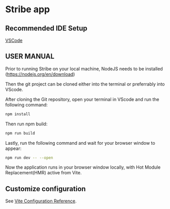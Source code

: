 # Stribe app



## Recommended IDE Setup

[VSCode](https://code.visualstudio.com/)


## USER MANUAL 

Prior to running Stribe on your local machine, NodeJS needs to be installed (https://nodejs.org/en/download)

Then the git project can be cloned either into the terminal or preferrably into VScode.

After cloning the Git repository, open your terminal in VScode and run the following command:

```sh
npm install
```

Then run npm build:

```sh
npm run build
```

Lastly, run the following command and wait for your browser window to appear:

```sh
npm run dev -- --open
```

Now the application runs in your browser window locally, with Hot Module Replacement(HMR) active from Vite.


## Customize configuration

See [Vite Configuration Reference](https://vitejs.dev/config/).
